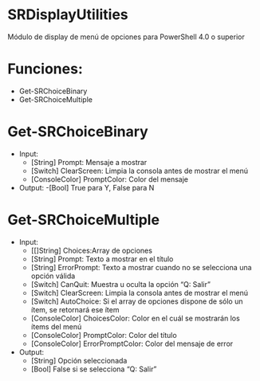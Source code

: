 # SRDisplayUtilities

Módulo de display de menú de opciones para PowerShell 4.0 o superior

# Funciones:
- Get-SRChoiceBinary
- Get-SRChoiceMultiple

# Get-SRChoiceBinary
- Input:
  - [String] Prompt: Mensaje a mostrar
  - [Switch] ClearScreen: Limpia la consola antes de mostrar el menú
  - [ConsoleColor] PromptColor: Color del mensaje
- Output:
  -[Bool] True para Y, False para N

# Get-SRChoiceMultiple
- Input:
  - [[]String] Choices:Array de opciones
  - [String] Prompt: Texto a mostrar en el título
  - [String] ErrorPrompt: Texto a mostrar cuando no se selecciona una opción válida
  - [Switch] CanQuit: Muestra u oculta la opción “Q: Salir”
  - [Switch] ClearScreen: Limpia la consola antes de mostrar el menú
  - [Switch] AutoChoice: Si el array de opciones dispone de sólo un ítem, se retornará ese ítem
  - [ConsoleColor] ChoicesColor: Color en el cuál se mostrarán los ítems del menú
  - [ConsoleColor] PromptColor: Color del título
  - [ConsoleColor] ErrorPromptColor: Color del mensaje de error
- Output:
  - [String] Opción seleccionada
  - [Bool] False si se selecciona “Q: Salir”
